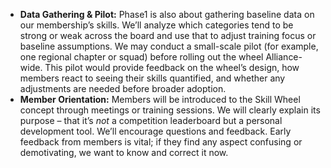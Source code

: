 - **Data Gathering & Pilot:** Phase1 is also about gathering baseline data on our membership’s skills. We’ll analyze which categories tend to be strong or weak across the board and use that to adjust training focus or baseline assumptions. We may conduct a small-scale pilot (for example, one regional chapter or squad) before rolling out the wheel Alliance-wide. This pilot would provide feedback on the wheel’s design, how members react to seeing their skills quantified, and whether any adjustments are needed before broader adoption.  
- **Member Orientation:** Members will be introduced to the Skill Wheel concept through meetings or training sessions. We will clearly explain its purpose – that it’s _not_ a competition leaderboard but a personal development tool. We’ll encourage questions and feedback. Early feedback from members is vital; if they find any aspect confusing or demotivating, we want to know and correct it now.